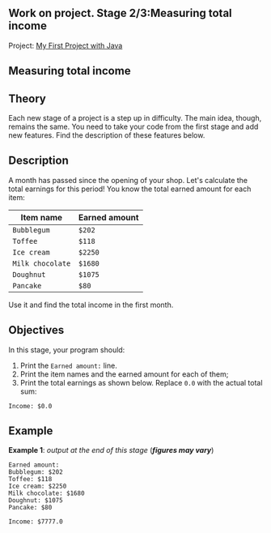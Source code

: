 ## Work on project. Stage 2/3:Measuring total income

Project: [My First Project with Java](https://hyperskill.org/projects/380)

## Measuring total income

## Theory

Each new stage of a project is a step up in difficulty. The main idea, though, remains the same. You need to take your code from the first stage and add new features. Find the description of these features below.

## Description

A month has passed since the opening of your shop. Let's calculate the total earnings for this period! You know the total earned amount for each item:

| Item name        | Earned amount |
| ---------------- | ------------- |
| `Bubblegum`      | `$202`        |
| `Toffee`         | `$118`        |
| `Ice cream`      | `$2250`       |
| `Milk chocolate` | `$1680`       |
| `Doughnut `      | `$1075`       |
| `Pancake`        | `$80`         |

Use it and find the total income in the first month.

## Objectives

In this stage, your program should:

1. Print the `Earned amount:` line.
2. Print the item names and the earned amount for each of them;
3. Print the total earnings as shown below. Replace `0.0` with the actual total sum:

```no-highlight
Income: $0.0
```

## Example

**Example 1**: *output at the end of this stage* (***figures may vary***)

```no-highlight
Earned amount:
Bubblegum: $202
Toffee: $118
Ice cream: $2250
Milk chocolate: $1680
Doughnut: $1075
Pancake: $80

Income: $7777.0
```